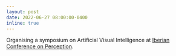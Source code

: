```yaml
---
layout: post
date: 2022-06-27 08:00:00-0400
inline: true
---
```


Organising a symposium on Artificial Visual Intelligence at [Iberian Conference on Perception](https://www.cip2022.org/).
